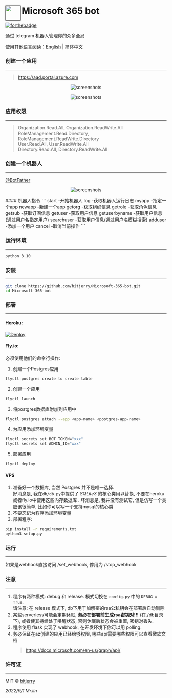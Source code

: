 # <a href=""><img src="https://cdn.jsdelivr.net/gh/bitjerry/Microsoft-365-bot@main/img/4.ico" align="left" height="48" width="48" ></a> Microsoft 365 bot


[![forthebadge](https://forthebadge.com/images/badges/made-with-python.svg)](https://forthebadge.com)

通过 telegram 机器人管理你的众多全局

使用其他语言阅读：[English](/README.md) | 简体中文

### 创建一个应用

---
>https://aad.portal.azure.com

<p align="center"><img src="https://cdn.jsdelivr.net/gh/bitjerry/Microsoft-365-bot@main/img/1.png" alt="screenshots"></p>
<p align="center"><img src="https://cdn.jsdelivr.net/gh/bitjerry/Microsoft-365-bot@main/img/2.png" alt="screenshots"></p>

### 应用权限

---
> Organization.Read.All, Organization.ReadWrite.All  
> RoleManagement.Read.Directory, RoleManagement.ReadWrite.Directory  
> User.Read.All, User.ReadWrite.All  
> Directory.Read.All, Directory.ReadWrite.All

### 创建一个机器人

---
<a href="https://t.me/BotFather">@BotFather</a>

<p align="center"><img src="https://cdn.jsdelivr.net/gh/bitjerry/Microsoft-365-bot@main/img/3.png" alt="screenshots"></p>
#### 机器人指令
```
start -开始机器人
log -获取机器人运行日志
myapp -指定一个app
newapp -新建一个app
getorg -获取组织信息
getrole -获取角色信息
getsub -获取订阅信息
getuser -获取用户信息
getuserbyname -获取用户信息(通过用户名指定用户)
searchuser -获取用户信息(通过用户名模糊搜索)
adduser -添加一个用户
cancel -取消当前操作
```


### 运行环境

---
```bash
python 3.10
```

### 安装

---
```bash
git clone https://github.com/bitjerry/Microsoft-365-bot.git
cd Microsoft-365-bot
```

### 部署

---

#### Heroku: 

[![Deploy](https://www.herokucdn.com/deploy/button.svg)](https://heroku.com/deploy)

#### Fly.io: 
必须使用他们的命令行操作:

1. 创建一个Postgres应用
```bash
flyctl postgres create to create table
```
2. 创建一个应用
```bash
flyctl launch
```
3. 将postgres数据库附加到应用中
```bash
flyctl postgres attach --app <app-name> <postgres-app-name>
```
4. 为应用添加环境变量
```bash
flyctl secrets set BOT_TOKEN="xxx"
flyctl secrets set ADMIN_ID="xxx"
```
5. 部署应用
```bash
flyctl deploy
```

#### VPS

1. 准备好一个数据库, 当然 Postgres 并不是唯一选择.  
   好消息是, 我在`db/db.py`中提供了 *SQLite3* 的核心类用以替换, 不要在heroku或者fly.io中使用这些内存数据库  .
   坏消息是, 我并没有测试它, 但是仿写一个类应该很简单, 比如你可以写一个支持mysql的核心类
2. 不要忘记为程序添加环境变量
3. 部署程序:
```bash
pip install -r requirements.txt
python3 setup.py
```

### 运行

---
如果是webhook直接访问 /set_webhook, 停用为 /stop_webhook

### 注意

---
1. 程序有两种模式: debug 和 release. 模式切换在 `config.py` 中的 `DEBUG = True`.  
   请注意: 在 release 模式下, db下用于加解密的rsa公私钥会在部署后自动删除
2. 某些serverless可能会定期休眠, **务必在部署前生成rsa密钥对!!!** (在./db目录下), 
   或者使其持续处于唤醒状态, 否则休眠后状态会被重置, 密钥对丢失.
3. 程序使用 flask 实现了 webhook, 在开发环境下你可以用 polling.
4. 务必保证在az创建的应用已经给够权限, 哪些api需要哪些权限可以查看微软文档
   >https://docs.microsoft.com/en-us/graph/api/

### 许可证

---
MIT © [bitjerry](/LICENSE)
  
*2022/9/1*
*Mr.lin*
